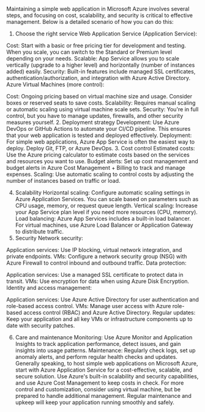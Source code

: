 Maintaining a simple web application in Microsoft Azure involves several steps, and focusing on cost, scalability, and security is critical to effective management. Below is a detailed scenario of how you can do this:

1. Choose the right service
Web Application Service (Application Service):

Cost: Start with a basic or free pricing tier for development and testing. When you scale, you can switch to the Standard or Premium level depending on your needs.
Scalable: App Service allows you to scale vertically (upgrade to a higher level) and horizontally (number of instances added) easily.
Security: Built-in features include managed SSL certificates, authentication/authorization, and integration with Azure Active Directory.
Azure Virtual Machines (more control):

Cost: Ongoing pricing based on virtual machine size and usage. Consider boxes or reserved seats to save costs.
Scalability: Requires manual scaling or automatic scaling using virtual machine scale sets.
Security: You're in full control, but you have to manage updates, firewalls, and other security measures yourself.
2. Deployment strategy
Development: Use Azure DevOps or GitHub Actions to automate your CI/CD pipeline. This ensures that your web application is tested and deployed effectively.
Deployment: For simple web applications, Azure App Service is often the easiest way to deploy. Deploy Git, FTP, or Azure DevOps.
3. Cost control
Estimated costs: Use the Azure pricing calculator to estimate costs based on the services and resources you want to use.
Budget alerts: Set up cost management and budget alerts in Azure Cost Management + Billing to track and manage expenses.
Scaling: Use automatic scaling to control costs by adjusting the number of instances based on traffic or load.


4. Scalability
Horizontal scaling: Configure automatic scaling settings in Azure Application Services. You can scale based on parameters such as CPU usage, memory, or request queue length.
Vertical scaling: Increase your App Service plan level if you need more resources (CPU, memory).
Load balancing: Azure App Services includes a built-in load balancer. For virtual machines, use Azure Load Balancer or Application Gateway to distribute traffic.
5. Security
Network security:

Application services: Use IP blocking, virtual network integration, and private endpoints.
VMs: Configure a network security group (NSG) with Azure Firewall to control inbound and outbound traffic.
Data protection: 

Application services: Use a managed SSL certificate to protect data in transit.
VMs: Use encryption for data when using Azure Disk Encryption.
Identity and access management:

Application services: Use Azure Active Directory for user authentication and role-based access control.
VMs: Manage user access with Azure role-based access control (RBAC) and Azure Active Directory.
Regular updates: Keep your application and all key VMs or infrastructure components up to date with security patches.

6. Care and maintenance
Monitoring: Use Azure Monitor and Application Insights to track application performance, detect issues, and gain insights into usage patterns.
Maintenance: Regularly check logs, set up anomaly alerts, and perform regular health checks and updates.
Generally speaking, to host simple web applications on Microsoft Azure, start with Azure Application Service for a cost-effective, scalable, and secure solution. Use Azure's built-in scalability and security capabilities, and use Azure Cost Management to keep costs in check. For more control and customization, consider using virtual machine, but be prepared to handle additional management. Regular maintenance and upkeep will keep your application running smoothly and safely.

